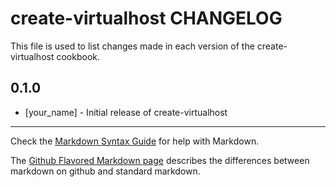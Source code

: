 create-virtualhost CHANGELOG
============================

This file is used to list changes made in each version of the create-virtualhost cookbook.

0.1.0
-----
- [your_name] - Initial release of create-virtualhost

- - -
Check the [Markdown Syntax Guide](http://daringfireball.net/projects/markdown/syntax) for help with Markdown.

The [Github Flavored Markdown page](http://github.github.com/github-flavored-markdown/) describes the differences between markdown on github and standard markdown.
